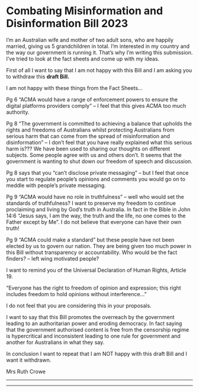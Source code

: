 # Combating Misinformation and Disinformation Bill 2023

I’m an Australian wife and mother of two adult sons, who are happily married, giving us 5
grandchildren in total. I’m interested in my country and the way our government is running it.
That’s why I’m writing this submission. I’ve tried to look at the fact sheets and come up with my
ideas.

First of all I want to say that I am not happy with this Bill and I am asking you to withdraw this
**draft Bill.**

I am not happy with these things from the Fact Sheets…

Pg 6 “ACMA would have a range of enforcement powers to ensure the digital platforms providers
comply” – I feel that this gives ACMA too much authority.

Pg 8 “The government is committed to achieving a balance that upholds the rights and freedoms
of Australians whilst protecting Australians from serious harm that can come from the spread of
misinformation and disinformation” – I don’t feel that you have really explained what this serious
harm is??? We have been used to sharing our thoughts on different subjects. Some people agree
with us and others don’t. It seems that the government is wanting to shut down our freedom of
speech and discussion.

Pg 8 says that you “can’t disclose private messaging” – but I feel that once you start to regulate
people’s opinions and comments you would go on to meddle with people’s private messaging.

Pg 9 “ACMA would have no role in truthfulness” – well who would set the standards of
truthfulness? I want to preserve my freedom to continue proclaiming and living by God’s truth in
Australia. In fact in the Bible in John 14:6 “Jesus says, I am the way, the truth and the life, no one
comes to the Father except by Me”. I do not believe that everyone can have their own truth!

Pg 9 “ACMA could make a standard” but these people have not been elected by us to govern our
nation. They are being given too much power in this Bill without transparency or accountability.
Who would be the fact finders? – left wing motivated people?

I want to remind you of the Universal Declaration of Human Rights, Article 19.

“Everyone has the right to freedom of opinion and expression; this right includes freedom to hold
opinions without interference…”

I do not feel that you are considering this in your proposals.

I want to say that this Bill promotes the overreach by the government leading to an authoritarian
power and eroding democracy. In fact saying that the government authorised content is free from
the censorship regime is hypercritical and inconsistent leading to one rule for government and
another for Australians in what they say.

In conclusion I want to repeat that I am NOT happy with this draft Bill and I want it withdrawn.

Mrs Ruth Crowe


-----

-----

